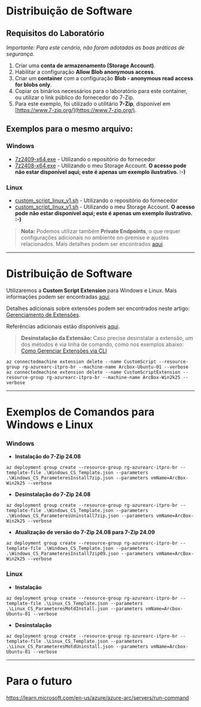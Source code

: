 # Distribuição de Software

## Requisitos do Laboratório
*Importante: Para este cenário, não foram adotadas as boas práticas de segurança.*

1. Criar uma **conta de armazenamento (Storage Account)**.
2. Habilitar a configuração **Allow Blob anonymous access**.
3. Criar um **container** com a configuração **Blob - anonymous read access for blobs only**.
4. Copiar os binários necessários para o laboratório para este container, ou utilizar o link público do fornecedor do 7-Zip.
5. Para este exemplo, foi utilizado o utilitário **7-Zip**, disponível em [https://www.7-zip.org/](https://www.7-zip.org/).

## Exemplos para o mesmo arquivo:

### **Windows**
- [7z2409-x64.exe](https://www.7-zip.org/a/7z2409-x64.exe) - Utilizando o repositório do fornecedor
- [7z2408-x64.exe](https://arcboxapps.blob.core.windows.net/apps/7z2408-x64.exe) - Utilizando o meu Storage Account. **O acesso pode não estar disponível aqui; este é apenas um exemplo ilustrativo. :-)**

### **Linux**
- [custom_script_linux_v1.sh](https://raw.githubusercontent.com/fabiotreze/AzureArcDemo/refs/heads/main/Lab2/custom_script_linux_v1.sh) - Utilizando o repositório do fornecedor
- [custom_script_linux_v1.sh](https://arcboxapps.blob.core.windows.net/apps/custom_script_linux_v1.sh) - Utilizando o meu Storage Account. **O acesso pode não estar disponível aqui; este é apenas um exemplo ilustrativo. :-)**

> **Nota:** Podemos utilizar também **Private Endpoints**, o que requer configurações adicionais no ambiente on-premise e ajustes relacionados. Mais detalhes podem ser encontrados [aqui](https://learn.microsoft.com/en-us/azure/storage/common/storage-private-endpoints).

---

# Distribuição de Software

Utilizaremos a **Custom Script Extension** para Windows e Linux. Mais informações podem ser encontradas [aqui](https://learn.microsoft.com/en-us/azure/virtual-machines/extensions/custom-script-windows).

Detalhes adicionais sobre extensões podem ser encontrados neste artigo: [Gerenciamento de Extensões](https://learn.microsoft.com/en-us/azure/azure-arc/servers/manage-vm-extensions).

Referências adicionais estão disponíveis [aqui](https://github.com/microsoft/azure_arc/tree/main/azure_arc_servers_jumpstart/archive/extensions/arm).

> **Desinstalação da Extensão:** Caso precise desinstalar a extensão, um dos métodos é via linha de comando, como nos exemplos abaixo:
> [Como Gerenciar Extensões via CLI](https://learn.microsoft.com/en-us/azure/azure-arc/servers/manage-vm-extensions-cli)

```azurecli
az connectedmachine extension delete --name CustomScript --resource-group rg-azurearc-itpro-br --machine-name Arcbox-Ubuntu-01 --verbose
az connectedmachine extension delete --name CustomScriptExtension --resource-group rg-azurearc-itpro-br --machine-name ArcBox-Win2k25 --verbose
```

---

# Exemplos de Comandos para Windows e Linux

### Windows

- **Instalação do 7-Zip 24.08**
```azurecli
az deployment group create --resource-group rg-azurearc-itpro-br --template-file .\Windows_CS_Template.json --parameters .\Windows_CS_ParameteresInstall7zip.json --parameters vmName=ArcBox-Win2k25 --verbose
```

- **Desinstalação do 7-Zip 24.08**
```azurecli
az deployment group create --resource-group rg-azurearc-itpro-br --template-file .\Windows_CS_Template.json --parameters .\Windows_CS_ParameteresUninstall7zip.json --parameters vmName=ArcBox-Win2k25 --verbose
```

- **Atualização de versão do 7-Zip 24.08 para 7-Zip 24.09**
```azurecli
az deployment group create --resource-group rg-azurearc-itpro-br --template-file .\Windows_CS_Template.json --parameters .\Windows_CS_ParameteresInstall7zip09.json --parameters vmName=ArcBox-Win2k25 --verbose
```

### Linux
- **Instalação**
```azurecli
az deployment group create --resource-group rg-azurearc-itpro-br --template-file .\Linux_CS_Template.json --parameters .\Linux_CS_ParameteresMotdInstall.json --parameters vmName=Arcbox-Ubuntu-01 --verbose
```

- **Desinstalação**
```azurecli
az deployment group create --resource-group rg-azurearc-itpro-br --template-file .\Linux_CS_Template.json --parameters .\Linux_CS_ParameteresMotdUninstall.json --parameters vmName=Arcbox-Ubuntu-01 --verbose
```

---

# Para o futuro
https://learn.microsoft.com/en-us/azure/azure-arc/servers/run-command